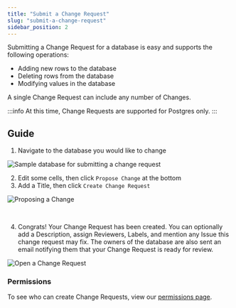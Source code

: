 ```yaml
---
title: "Submit a Change Request"
slug: "submit-a-change-request"
sidebar_position: 2
---
```

Submitting a Change Request for a database is easy and supports the following operations:

- Adding new rows to the database
- Deleting rows from the database
- Modifying values in the database

A single Change Request can include any number of Changes.

:::info
At this time, Change Requests are supported for Postgres only.
:::

## Guide

1. Navigate to the database you would like to change

![Sample database for submitting a change request](/img/change-request-start.png)

2. Edit some cells, then click `Propose Change` at the bottom
3. Add a Title, then click `Create Change Request`

![Proposing a Change](/img/change-request-submit.png)

<br />

4. Congrats! Your Change Request has been created. You can optionally add a Description, assign Reviewers, Labels, and mention any Issue this change request may fix. The owners of the database are also sent an email notifying them that your Change Request is ready for review.

![Open a Change Request](/img/change-request-created.png)

### Permissions

To see who can create Change Requests, view our [permissions page](/docs/general/permissions#change-requests).
